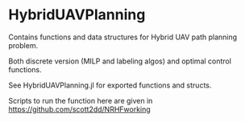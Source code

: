 # HybridUAVPlanning
Contains functions and data structures for Hybrid UAV path planning problem.

Both discrete version (MILP and labeling algos) and optimal control functions.    

See HybridUAVPlanning.jl for exported functions and structs.  

Scripts to run the function here are given in https://github.com/scott2dd/NRHFworking





